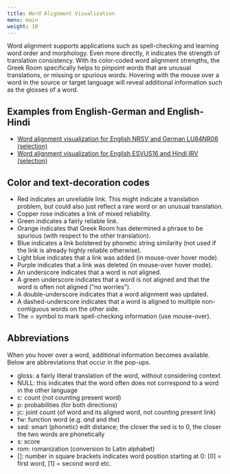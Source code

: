 ```yaml
---
title: Word Alignment Visualization
menu: main
weight: 10
---
```

Word alignment supports applications such as spell-checking and learning word order and morphology. Even more directly, it indicates the strength of translation consistency. With its color-coded word alignment strengths, the Greek Room specifically helps to pinpoint words that are unusual translations, or missing or spurious words. Hovering with the mouse over a word in the source or target language will reveal additional information such as the glosses of a word.

## Examples from English-German and English-Hindi

* <a href="/align/data/eng-deu-sel.html" target="_blank">Word alignment visualization for English NRSV and German LU84NR06 (selection)</a>
* <a href="/align/data/eng-hin-sel.html" target="_blank">Word alignment visualization for English ESVUS16 and Hindi IRV (selection)</a>

## Color and text-decoration codes

* Red indicates an unreliable link. This might indicate a translation problem, but could also just reflect a rare word or an unusual translation.
* Copper rose indicates a link of mixed reliability.
* Green indicates a fairly reliable link.
* Orange indicates that Greek Room has determined a phrase to be spurious (with respect to the other translation).
* Blue indicates a link bolstered by phonetic string similarity (not used if the link is already highly reliable otherwise).
* Light blue indicates that a link was added (in mouse-over hover mode).
* Purple indicates that a link was deleted (in mouse-over hover mode).
* An underscore indicates that a word is not aligned.
* A green underscore indicates that a word is not aligned and that the word is often not aligned ("no worries").
* A double-underscore indicates that a word alignment was updated.
* A dashed-underscore indicates that a word is aligned to multiple non-contiguous words on the other side.
* The ⟡ symbol to mark spell-checking information (use mouse-over).

## Abbreviations

When you hover over a word, additional information becomes available. Below are abbreviations that occur in the pop-ups.

* gloss: a fairly literal translation of the word, without considering context
* NULL: this indicates that the word often does not correspond to a word in the other language
* c: count (not counting present word)
* p: probabilities (for both directions)
* jc: joint count (of word and its aligned word, not counting present link)
* fw: function word (e.g. *and* and *the*)
* sed: smart (phonetic) edit distance; the closer the sed is to 0, the closer the two words are phonetically
* s: score
* rom: romanization (conversion to Latin alphabet)
* []: number in square brackets indicates word position starting at 0: [0] = first word, [1] = second word etc.


